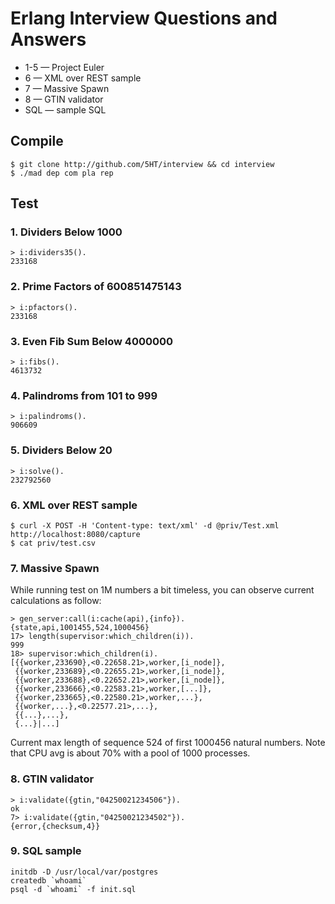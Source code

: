 Erlang Interview Questions and Answers
======================================

* 1-5 — Project Euler
* 6 — XML over REST sample
* 7 — Massive Spawn
* 8 — GTIN validator
* SQL — sample SQL

Compile
-------

```
$ git clone http://github.com/5HT/interview && cd interview
$ ./mad dep com pla rep
```

Test
----

### 1. Dividers Below 1000

```
> i:dividers35().
233168
```

### 2. Prime Factors of 600851475143

```
> i:pfactors().
233168
```

### 3. Even Fib Sum Below 4000000

```
> i:fibs().
4613732
```

### 4. Palindroms from 101 to 999

```
> i:palindroms().
906609
```

### 5. Dividers Below 20

```
> i:solve().
232792560
```

### 6. XML over REST sample

```
$ curl -X POST -H 'Content-type: text/xml' -d @priv/Test.xml http://localhost:8080/capture
$ cat priv/test.csv
```

### 7. Massive Spawn

While running test on 1M numbers a bit timeless, you can observe current calculations as follow:

```
> gen_server:call(i:cache(api),{info}).
{state,api,1001455,524,1000456}
17> length(supervisor:which_children(i)).
999
18> supervisor:which_children(i).
[{{worker,233690},<0.22658.21>,worker,[i_node]},
 {{worker,233689},<0.22655.21>,worker,[i_node]},
 {{worker,233688},<0.22652.21>,worker,[i_node]},
 {{worker,233666},<0.22583.21>,worker,[...]},
 {{worker,233665},<0.22580.21>,worker,...},
 {{worker,...},<0.22577.21>,...},
 {{...},...},
 {...}|...]
```

Current max length of sequence 524 of first 1000456 natural numbers.
Note that CPU avg is about 70% with a pool of 1000 processes.

### 8. GTIN validator

```
> i:validate({gtin,"04250021234506"}).
ok
7> i:validate({gtin,"04250021234502"}).
{error,{checksum,4}}
```

### 9. SQL sample

```
initdb -D /usr/local/var/postgres
createdb `whoami`
psql -d `whoami` -f init.sql
```
